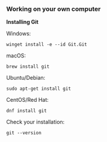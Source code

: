 ### Working on your own computer

**Installing Git**  

Windows: 
```
winget install -e --id Git.Git
```

macOS: 
```
brew install git
```

Ubuntu/Debian: 
```
sudo apt-get install git
```

CentOS/Red Hat: 
```
dnf install git
```

Check your installation: 
```
git --version
```
